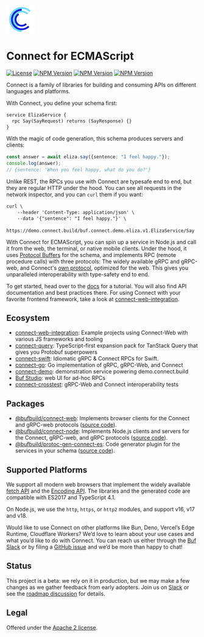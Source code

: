 <img src=".github/connect-logo.png" width="15%" />

# Connect for ECMAScript

[![License](https://img.shields.io/github/license/bufbuild/connect-es?color=blue)](./LICENSE) [![NPM Version](https://img.shields.io/npm/v/@bufbuild/protobuf/latest?color=green&label=%40bufbuild%2Fconnect-web)](https://www.npmjs.com/package/@bufbuild/connect-web) [![NPM Version](https://img.shields.io/npm/v/@bufbuild/protoplugin/latest?color=green&label=%40bufbuild%2Fconnect-node)](https://www.npmjs.com/package/@bufbuild/connect-node) [![NPM Version](https://img.shields.io/npm/v/@bufbuild/protoc-gen-connect-es/latest?color=green&label=%40bufbuild%2Fprotoc-gen-connect-es)](https://www.npmjs.com/package/@bufbuild/protoc-gen-connect-es)

Connect is a family of libraries for building and consuming APIs on 
different languages and platforms. 

With Connect, you define your schema first:

```
service ElizaService {
  rpc Say(SayRequest) returns (SayResponse) {}
}
```

With the magic of code generation, this schema produces servers and clients:

```ts
const answer = await eliza.say({sentence: "I feel happy."});
console.log(answer);
// {sentence: 'When you feel happy, what do you do?'}
```

Unlike REST, the RPCs you use with Connect are typesafe end to end, but they are 
regular HTTP under the hood. You can see all requests in the network inspector,
and you can `curl` them if you want:

```shell
curl \
    --header 'Content-Type: application/json' \
    --data '{"sentence": "I feel happy."}' \
    https://demo.connect.build/buf.connect.demo.eliza.v1.ElizaService/Say
```

With Connect for ECMAScript, you can spin up a service in Node.js and call it
from the web, the terminal, or native mobile clients. Under the hood, it uses 
[Protocol Buffers](https://github.com/bufbuild/protobuf-es) for the schema, and 
implements RPC (remote procedure calls) with three protocols: The widely available 
gRPC and gRPC-web, and Connect's [own protocol](https://connect.build/docs/protocol/), 
optimized for the web. This gives you unparalleled interoperability with type-safety end 
to end.

To get started, head over to the [docs](https://connect.build/docs/web/getting-started)
for a tutorial. You will also find API documentation and best practices there.
For using Connect with your favorite frontend framework, take a look at
[connect-web-integration](https://github.com/bufbuild/connect-web-integration).

## Ecosystem

* [connect-web-integration](https://github.com/bufbuild/connect-web-integration):
  Example projects using Connect-Web with various JS frameworks and tooling
* [connect-query](https://github.com/bufbuild/connect-query):
  TypeScript-first expansion pack for TanStack Query that gives you Protobuf superpowers
* [connect-swift](https://github.com/bufbuild/connect-swift):
  Idiomatic gRPC & Connect RPCs for Swift.
* [connect-go](https://github.com/bufbuild/connect-go):
  Go implementation of gRPC, gRPC-Web, and Connect
* [connect-demo](https://github.com/bufbuild/connect-demo):
  demonstration service powering demo.connect.build
* [Buf Studio](https://studio.buf.build/): web UI for ad-hoc RPCs
* [connect-crosstest](https://github.com/bufbuild/connect-crosstest):
  gRPC-Web and Connect interoperability tests


## Packages

- [@bufbuild/connect-web](https://www.npmjs.com/package/@bufbuild/connect-web):
  Implements browser clients for the Connect and gRPC-web protocols ([source code](packages/connect-web)).
- [@bufbuild/connect-node](https://www.npmjs.com/package/@bufbuild/connect-node):
  Implements Node.js clients and servers for the Connect, gRPC-web, and gRPC protocols ([source code](packages/connect-node)).
- [@bufbuild/protoc-gen-connect-es](https://www.npmjs.com/package/@bufbuild/protoc-gen-connect-es):
  Code generator plugin for the services in your schema ([source code](packages/protoc-gen-connect-es)).


## Supported Platforms

We support all modern web browsers that implement the widely available 
[fetch API](https://developer.mozilla.org/en-US/docs/Web/API/Fetch_API)
and the [Encoding API](https://developer.mozilla.org/en-US/docs/Web/API/Encoding_API).
The libraries and the generated code are compatible with ES2017 and TypeScript 4.1.

On Node.js, we use the `http`, `https`, or `http2` modules, and support v16, v17 and v18.

Would like to use Connect on other platforms like Bun, Deno, Vercel’s Edge Runtime,
Cloudflare Workers? We’d love to learn about your use cases and what you’d like to do 
with Connect. You can reach us either through the [Buf Slack](https://buf.build/links/slack/) 
or by filing a [GitHub issue](https://github.com/bufbuild/connect-web/issues) and we’d 
be more than happy to chat!


## Status

This project is a beta: we rely on it in production, but we may make a few
changes as we gather feedback from early adopters. Join us on [Slack](https://buf.build/links/slack)
or see the [roadmap discussion](https://github.com/bufbuild/connect-web/discussions/315) for details.


## Legal

Offered under the [Apache 2 license](/LICENSE).
